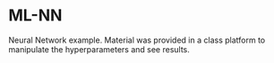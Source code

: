 # ML-NN
Neural Network example. Material was provided in a class platform to manipulate the hyperparameters and see results.
